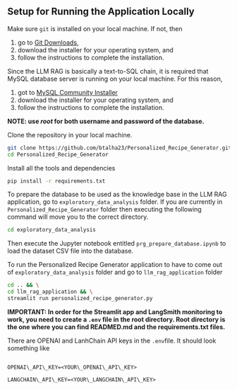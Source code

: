 ## Setup for Running the Application Locally

Make sure `git` is installed on your local machine. If not, then 

1. go to [Git Downloads](https://git-scm.com/downloads),
2. download the installer for your operating system, and
3. follow the instructions to complete the installation.


Since the LLM RAG is basically a text-to-SQL chain, it is required that MySQL database server is running on your local machine. For this reason,

1. got to [MySQL Community Installer](https://dev.mysql.com/downloads/installer/)
2. download the installer for your operating system, and
3. follow the instructions to complete the installation.

**NOTE: use *root* for both username and password of the database.**

Clone the repository in your local machine.

```bash
git clone https://github.com/btalha23/Personalized_Recipe_Generator.git && \
cd Personalized_Recipe_Generator
```

Install all the tools and dependencies

```bash
pip install -r requirements.txt
```
To prepare the database to be used as the knowledge base in the LLM RAG application, go to `exploratory_data_analysis` folder. If you are currently in `Personalized_Recipe_Generator` folder then executing the following command will move you to the correct directory.

```bash
cd exploratory_data_analysis
```
Then execute the Jupyter notebook entitled `prg_prepare_database.ipynb` to load the dataset CSV file into the database.



To run the Personalized Recipe Generator application to have to come out of `exploratory_data_analysis` folder and go to `llm_rag_application` folder

```bash
cd .. && \
cd llm_rag_application && \
streamlit run personalized_recipe_generator.py
```

**IMPORTANT: In order for the Streamlit app and LangSmith monitoring to work, you need to create a `.env` file in the root directory. Root directory is the one where you can find READMED.md and the requirements.txt files.**

There are OPENAI and LanhChain API keys in the `.env`file. It should look something like

```

OPENAI\_API\_KEY=<YOUR\_OPENAI\_API\_KEY>

LANGCHAIN\_API\_KEY=<YOUR\_LANGCHAIN\_API\_KEY>

```
